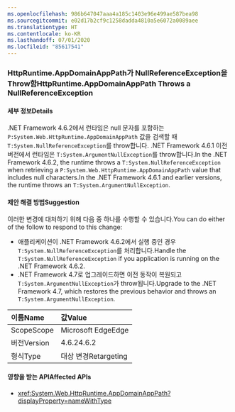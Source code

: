 ```yaml
---
ms.openlocfilehash: 986b647047aaa4a185c1403e96e499ae587bea98
ms.sourcegitcommit: e02d17b2cf9c1258dadda4810a5e6072a0089aee
ms.translationtype: HT
ms.contentlocale: ko-KR
ms.lasthandoff: 07/01/2020
ms.locfileid: "85617541"
---
```

### <a name="httpruntimeappdomainapppath-throws-a-nullreferenceexception"></a><span data-ttu-id="f0dc9-101">HttpRuntime.AppDomainAppPath가 NullReferenceException을 Throw함</span><span class="sxs-lookup"><span data-stu-id="f0dc9-101">HttpRuntime.AppDomainAppPath Throws a NullReferenceException</span></span>

#### <a name="details"></a><span data-ttu-id="f0dc9-102">세부 정보</span><span class="sxs-lookup"><span data-stu-id="f0dc9-102">Details</span></span>

<span data-ttu-id="f0dc9-103">.NET Framework 4.6.2에서 런타임은 null 문자를 포함하는 `P:System.Web.HttpRuntime.AppDomainAppPath` 값을 검색할 때 `T:System.NullReferenceException`를 throw합니다. .NET Framework 4.6.1 이전 버전에서 런타임은 `T:System.ArgumentNullException`를 throw합니다.</span><span class="sxs-lookup"><span data-stu-id="f0dc9-103">In the .NET Framework 4.6.2, the runtime throws a `T:System.NullReferenceException` when retrieving a `P:System.Web.HttpRuntime.AppDomainAppPath` value that includes null characters.In the .NET Framework 4.6.1 and earlier versions, the runtime throws an `T:System.ArgumentNullException`.</span></span>

#### <a name="suggestion"></a><span data-ttu-id="f0dc9-104">제안 해결 방법</span><span class="sxs-lookup"><span data-stu-id="f0dc9-104">Suggestion</span></span>

<span data-ttu-id="f0dc9-105">이러한 변경에 대처하기 위해 다음 중 하나를 수행할 수 있습니다.</span><span class="sxs-lookup"><span data-stu-id="f0dc9-105">You can do either of the follow to respond to this change:</span></span>

- <span data-ttu-id="f0dc9-106">애플리케이션이 .NET Framework 4.6.2에서 실행 중인 경우 `T:System.NullReferenceException`를 처리합니다.</span><span class="sxs-lookup"><span data-stu-id="f0dc9-106">Handle the `T:System.NullReferenceException` if you application is running on the .NET Framework 4.6.2.</span></span>
- <span data-ttu-id="f0dc9-107">.NET Framework 4.7로 업그레이드하면 이전 동작이 복원되고 `T:System.ArgumentNullException`가 throw됩니다.</span><span class="sxs-lookup"><span data-stu-id="f0dc9-107">Upgrade to the .NET Framework 4.7, which restores the previous behavior and throws an `T:System.ArgumentNullException`.</span></span>

| <span data-ttu-id="f0dc9-108">이름</span><span class="sxs-lookup"><span data-stu-id="f0dc9-108">Name</span></span>    | <span data-ttu-id="f0dc9-109">값</span><span class="sxs-lookup"><span data-stu-id="f0dc9-109">Value</span></span>       |
|:--------|:------------|
| <span data-ttu-id="f0dc9-110">Scope</span><span class="sxs-lookup"><span data-stu-id="f0dc9-110">Scope</span></span>   | <span data-ttu-id="f0dc9-111">Microsoft Edge</span><span class="sxs-lookup"><span data-stu-id="f0dc9-111">Edge</span></span>        |
| <span data-ttu-id="f0dc9-112">버전</span><span class="sxs-lookup"><span data-stu-id="f0dc9-112">Version</span></span> | <span data-ttu-id="f0dc9-113">4.6.2</span><span class="sxs-lookup"><span data-stu-id="f0dc9-113">4.6.2</span></span>       |
| <span data-ttu-id="f0dc9-114">형식</span><span class="sxs-lookup"><span data-stu-id="f0dc9-114">Type</span></span>    | <span data-ttu-id="f0dc9-115">대상 변경</span><span class="sxs-lookup"><span data-stu-id="f0dc9-115">Retargeting</span></span> |

#### <a name="affected-apis"></a><span data-ttu-id="f0dc9-116">영향을 받는 API</span><span class="sxs-lookup"><span data-stu-id="f0dc9-116">Affected APIs</span></span>

- <xref:System.Web.HttpRuntime.AppDomainAppPath?displayProperty=nameWithType>

